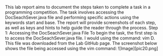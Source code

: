 This lab report aims to document the steps taken to complete a task in a programming competition. 
The task involves accessing the DocSeachSever.java file and performing specific actions using the keywords start and base. 
The report will provide screenshots of each step, as well as keys and hints to help guide the reader through the process.
Step 1: Accessing the DocSeachSever.java File
To begin the task, the first step is to access the DocSeachSever.java file. 
I would using the command: vim<space> D<tag><enter>. 
This file was downloaded from the Lab GitHub page. The screenshot below shows the file being accessed using the vim command:
![Image][pic20.png]
